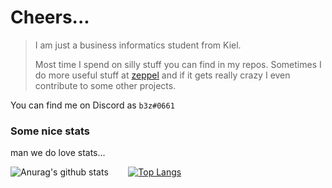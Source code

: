 # Cheers...
> I am just a business informatics student from Kiel. 
>
> Most time I spend on silly stuff you can find in my repos. Sometimes I do more useful stuff at [zeppel](https://github.com/zeppelsoftware) and if it gets really crazy I even contribute to some other projects.

You can find me on Discord as `b3z#0661`

### Some nice stats
man we do love stats...
 
![Anurag's github stats](https://github-readme-stats.vercel.app/api?username=b3z&show_icons=false&count_private=true) &nbsp;&nbsp;&nbsp;&nbsp;&nbsp;&nbsp;
[![Top Langs](https://github-readme-stats.vercel.app/api/top-langs/?username=b3z)](https://github.com/b3z/stats)
